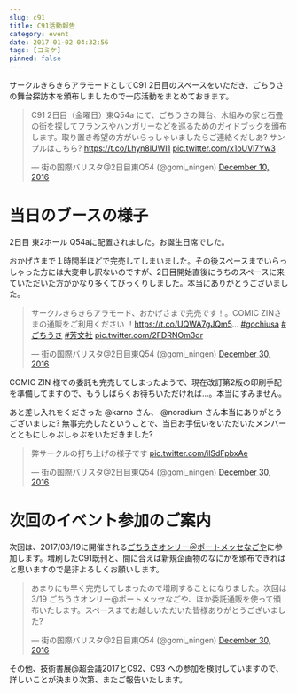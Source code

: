 ```yaml
---
slug: c91
title: C91活動報告
category: event
date: 2017-01-02 04:32:56
tags: [コミケ]
pinned: false
---
```


サークルきらきらアラモードとしてC91 2日目のスペースをいただき、ごちうさの舞台探訪本を頒布しましたので一応活動をまとめておきます。

<blockquote class="twitter-tweet" data-lang="en"><p lang="ja" dir="ltr">C91 2日目（金曜日）東Q54a にて、ごちうさの舞台、木組みの家と石畳の街を探してフランスやハンガリーなどを巡るためのガイドブックを頒布します。取り置き希望の方がいらっしゃいましたらご連絡くだしあ? サンプルはこちら? <a href="https://t.co/Lhyn8IUWI1">https://t.co/Lhyn8IUWI1</a> <a href="https://t.co/x1oUVl7Yw3">pic.twitter.com/x1oUVl7Yw3</a></p>&mdash; 街の国際バリスタ@2日目東Q54 (@gomi_ningen) <a href="https://twitter.com/gomi_ningen/status/807501437341044736">December 10, 2016</a></blockquote>
<script async src="//platform.twitter.com/widgets.js" charset="utf-8"></script>

# 当日のブースの様子

2日目 東2ホール Q54aに配置されました。お誕生日席でした。

おかげさまで１時間半ほどで完売してしまいました。その後スペースまでいらっしゃった方には大変申し訳ないのですが、2日目開始直後にうちのスペースに来ていただいた方がかなり多くてびっくりしました。本当にありがとうございました。

<blockquote class="twitter-tweet" data-lang="en"><p lang="ja" dir="ltr">サークルきらきらアラモード、おかげさまで完売です！。COMIC ZINさまの通販をご利用ください ！<a href="https://t.co/UQWA7gJQm5">https://t.co/UQWA7gJQm5</a>… <a href="https://twitter.com/hashtag/gochiusa?src=hash">#gochiusa</a> <a href="https://twitter.com/hashtag/%E3%81%94%E3%81%A1%E3%81%86%E3%81%95?src=hash">#ごちうさ</a> <a href="https://twitter.com/hashtag/%E8%8A%B3%E6%96%87%E7%A4%BE?src=hash">#芳文社</a> <a href="https://t.co/2FDRNOm3dr">pic.twitter.com/2FDRNOm3dr</a></p>&mdash; 街の国際バリスタ@2日目東Q54 (@gomi_ningen) <a href="https://twitter.com/gomi_ningen/status/814659908834467840">December 30, 2016</a></blockquote>
<script async src="//platform.twitter.com/widgets.js" charset="utf-8"></script>

COMIC ZIN 様での委託も完売してしまったようで、現在改訂第2版の印刷手配を準備してますので、もうしばらくお待ちいただければ...。本当にすみません。

あと差し入れをくださった @karno さん、 @noradium さん本当にありがとうございました?
無事完売したということで、当日お手伝いをいただいたメンバーとともにしゃぶしゃぶをいただきました?

<blockquote class="twitter-tweet" data-lang="en"><p lang="ja" dir="ltr">弊サークルの打ち上げの様子です <a href="https://t.co/ilSdFpbxAe">pic.twitter.com/ilSdFpbxAe</a></p>&mdash; 街の国際バリスタ@2日目東Q54 (@gomi_ningen) <a href="https://twitter.com/gomi_ningen/status/814763959706263553">December 30, 2016</a></blockquote>
<script async src="//platform.twitter.com/widgets.js" charset="utf-8"></script>


# 次回のイベント参加のご案内

次回は、2017/03/19に開催される[ごちうさオンリー＠ポートメッセなごや](http://www.youyou.co.jp/only/goti/index.html)に参加します。増刷したC91既刊と、間に合えば新規企画物のなにかを頒布できればと思いますので是非よろしくお願いします。

<blockquote class="twitter-tweet" data-lang="en"><p lang="ja" dir="ltr">あまりにも早く完売してしまったので増刷することになりました。次回は3/19 ごちうさオンリー@ポートメッセなごや、ほか委託通販を使って頒布いたします。スペースまでお越しいただいた皆様ありがとうございました?</p>&mdash; 街の国際バリスタ@2日目東Q54 (@gomi_ningen) <a href="https://twitter.com/gomi_ningen/status/814771886236127232">December 30, 2016</a></blockquote>
<script async src="//platform.twitter.com/widgets.js" charset="utf-8"></script>

その他、技術書展@超会議2017とC92、C93 への参加を検討していますので、詳しいことが決まり次第、またご報告いたします。
